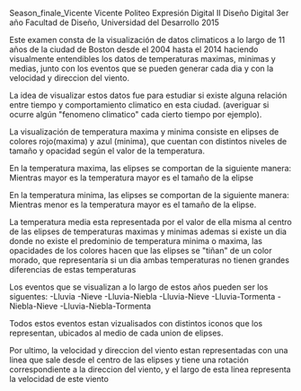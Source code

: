 Season_finale_Vicente
Vicente Politeo
Expresión Digital II
Diseño Digital 3er año
Facultad de Diseño, Universidad del Desarrollo
2015

Este examen consta de la visualización de datos climaticos a lo largo de 11 años de la ciudad de Boston desde el 2004 hasta el 2014
haciendo visualmente entendibles los datos de temperaturas maximas, minimas y medias, junto con los eventos que se pueden generar 
cada dia y con la velocidad y direccion del viento.

La idea de visualizar estos datos fue para estudiar si existe alguna relación entre tiempo y comportamiento climatico en esta ciudad.
(averiguar si ocurre algún "fenomeno climatico" cada cierto tiempo por ejemplo).

La  visualización de temperatura maxima y minima consiste en elipses de colores rojo(maxima) y azul (minima), que cuentan con 
distintos niveles de tamaño y opacidad según el valor de la temperatura.

En la temperatura maxima, las elipses se comportan de la siguiente manera:
Mientras mayor es la temperatura mayor es el tamaño de la elipse 

En la temperatura minima, las elipses se comportan de la siguiente manera:
Mientras menor es la temperatura mayor es el tamaño de la elipse.

La temperatura media esta representada por el valor de ella misma al centro de las elipses de temperaturas maximas y minimas
ademas si existe un dia donde no existe el predominio de temperatura minima o maxima, las opacidades de los colores hacen que 
las elipses se "tiñan" de un color morado, que representaría si un dia ambas temperaturas no tienen grandes diferencias de estas 
temperaturas

Los eventos que se visualizan a lo largo de estos años pueden ser los siguentes:
-Lluvia
-Nieve
-Lluvia-Niebla
-Lluvia-Nieve
-Lluvia-Tormenta
-Niebla-Nieve
-Lluvia-Niebla-Tormenta

Todos estos eventos estan vizualisados con distintos iconos que los representan, ubicados al medio de cada union de elipses.

Por ultimo, la velocidad y direccion del viento estan representadas con una linea que sale desde el centro de las elipses
y tiene una rotación correspondiente a la direccion del viento, y el largo de esta linea representa la velocidad de este viento




